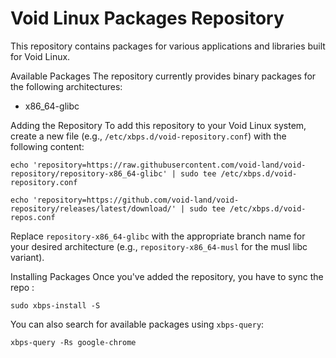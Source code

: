 # Void Linux Packages Repository
This repository contains packages for various applications and libraries built for Void Linux.

Available Packages
The repository currently provides binary packages for the following architectures:

- x86_64-glibc

Adding the Repository
To add this repository to your Void Linux system, create a new file (e.g., `/etc/xbps.d/void-repository.conf`) with the following content:

```
echo 'repository=https://raw.githubusercontent.com/void-land/void-repository/repository-x86_64-glibc' | sudo tee /etc/xbps.d/void-repository.conf
```

```
echo 'repository=https://github.com/void-land/void-repository/releases/latest/download/' | sudo tee /etc/xbps.d/void-repos.conf
```

Replace `repository-x86_64-glibc` with the appropriate branch name for your desired architecture (e.g., `repository-x86_64-musl` for the musl libc variant).

Installing Packages
Once you've added the repository, you have to sync the repo :

```
sudo xbps-install -S
```

You can also search for available packages using `xbps-query`:

```
xbps-query -Rs google-chrome
```
